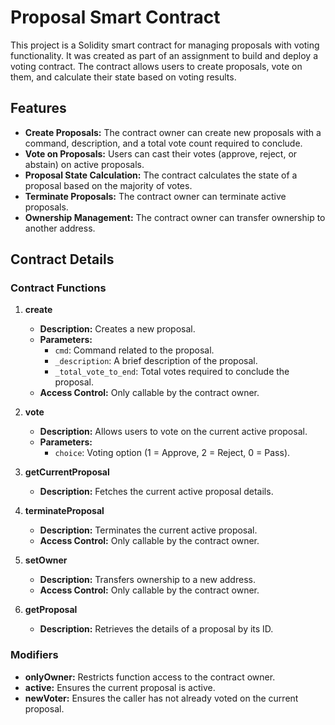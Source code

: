 # Proposal Smart Contract

This project is a Solidity smart contract for managing proposals with voting functionality. It was created as part of an assignment to build and deploy a voting contract. The contract allows users to create proposals, vote on them, and calculate their state based on voting results.

## Features

- **Create Proposals:** The contract owner can create new proposals with a command, description, and a total vote count required to conclude.
- **Vote on Proposals:** Users can cast their votes (approve, reject, or abstain) on active proposals.
- **Proposal State Calculation:** The contract calculates the state of a proposal based on the majority of votes.
- **Terminate Proposals:** The contract owner can terminate active proposals.
- **Ownership Management:** The contract owner can transfer ownership to another address.

## Contract Details

### **Contract Functions**

1. **create**
   - **Description:** Creates a new proposal.
   - **Parameters:**
     - `cmd`: Command related to the proposal.
     - `_description`: A brief description of the proposal.
     - `_total_vote_to_end`: Total votes required to conclude the proposal.
   - **Access Control:** Only callable by the contract owner.

2. **vote**
   - **Description:** Allows users to vote on the current active proposal.
   - **Parameters:**
     - `choice`: Voting option (1 = Approve, 2 = Reject, 0 = Pass).

3. **getCurrentProposal**
   - **Description:** Fetches the current active proposal details.

4. **terminateProposal**
   - **Description:** Terminates the current active proposal.
   - **Access Control:** Only callable by the contract owner.

5. **setOwner**
   - **Description:** Transfers ownership to a new address.
   - **Access Control:** Only callable by the contract owner.

6. **getProposal**
   - **Description:** Retrieves the details of a proposal by its ID.

### **Modifiers**
- **onlyOwner:** Restricts function access to the contract owner.
- **active:** Ensures the current proposal is active.
- **newVoter:** Ensures the caller has not already voted on the current proposal.


